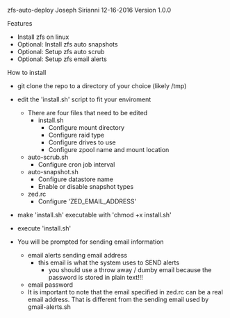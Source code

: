 zfs-auto-deploy
Joseph Sirianni
12-16-2016
Version 1.0.0

Features
  - Install zfs on linux
  - Optional: Install zfs auto snapshots
  - Optional: Setup zfs auto scrub
  - Optional: Setup zfs email alerts


How to install
  - git clone the repo to a directory of your choice (likely /tmp)
  - edit the 'install.sh' script to fit your enviroment
    - There are four files that need to be edited
      - install.sh
        - Configure mount directory
        - Configure raid type
        - Configure drives to use
        - Configure zpool name and mount location
     - auto-scrub.sh
        - Configure cron job interval
     - auto-snapshot.sh
        - Configure datastore name
        - Enable or disable snapshot types
     - zed.rc
        - Configure 'ZED_EMAIL_ADDRESS'

  - make 'install.sh' executable with 'chmod +x install.sh'
  - execute 'install.sh'

  - You will be prompted for sending email information
      - email alerts sending email address
          - this email is what the system uses to SEND alerts
              - you should use a throw away / dumby email because the password is stored in plain text!!!
      - email password
      - It is important to note that the email specified in zed.rc can be a real email address. That is different from the sending email used by gmail-alerts.sh
